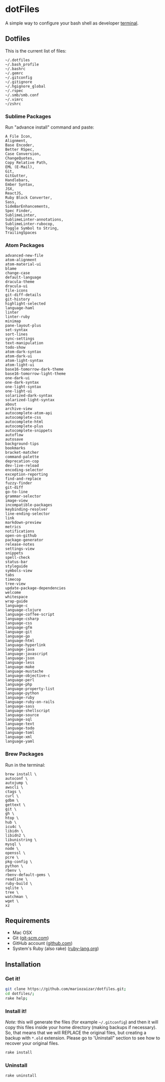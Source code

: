 # dotFiles

A simple way to configure your bash shell as developer [terminal][cli].

## Dotfiles

This is the current list of files:

```
~/.dotfiles
~/.bash_profile
~/.bashrc
~/.gemrc
~/.gitconfig
~/.gitignore
~/.hgignore_global
~/.rspec
~/.smb/smb.conf
~/.vimrc
~/zshrc
```

### Sublime Packages

Run "advance install" command and paste:
```
A File Icon,
Alignment,
Base Encoder,
Better RSpec,
Case Conversion,
ChangeQuotes,
Copy Relative Path,
EML (E-Mail),
Git,
GitGutter,
Handlebars,
Ember Syntax,
JSX,
ReactJS,
Ruby Block Converter,
Sass,
SideBarEnhancements,
Spec Finder,
SublimeLinter,
SublimeLinter-annotations,
SublimeLinter-rubocop,
Toggle Symbol to String,
TrailingSpaces
```

### Atom Packages
```
advanced-new-file
atom-alignment
atom-material-ui
blame
change-case
default-language
dracula-theme
dracula-ui
file-icons
git-diff-details
git-history
highlight-selected
language-haml
linter
linter-ruby
minimap
pane-layout-plus
set-syntax
sort-lines
sync-settings
text-manipulation
todo-show
atom-dark-syntax
atom-dark-ui
atom-light-syntax
atom-light-ui
base16-tomorrow-dark-theme
base16-tomorrow-light-theme
one-dark-ui
one-dark-syntax
one-light-syntax
one-light-ui
solarized-dark-syntax
solarized-light-syntax
about
archive-view
autocomplete-atom-api
autocomplete-css
autocomplete-html
autocomplete-plus
autocomplete-snippets
autoflow
autosave
background-tips
bookmarks
bracket-matcher
command-palette
deprecation-cop
dev-live-reload
encoding-selector
exception-reporting
find-and-replace
fuzzy-finder
git-diff
go-to-line
grammar-selector
image-view
incompatible-packages
keybinding-resolver
line-ending-selector
link
markdown-preview
metrics
notifications
open-on-github
package-generator
release-notes
settings-view
snippets
spell-check
status-bar
styleguide
symbols-view
tabs
timecop
tree-view
update-package-dependencies
welcome
whitespace
wrap-guide
language-c
language-clojure
language-coffee-script
language-csharp
language-css
language-gfm
language-git
language-go
language-html
language-hyperlink
language-java
language-javascript
language-json
language-less
language-make
language-mustache
language-objective-c
language-perl
language-php
language-property-list
language-python
language-ruby
language-ruby-on-rails
language-sass
language-shellscript
language-source
language-sql
language-text
language-todo
language-toml
language-xml
language-yaml
```

### Brew Packages

Run in the terminal:
```
brew install \
autoconf \
autojump \
awscli \
ctags \
curl \
gdbm \
gettext \
git \
gh \
htop \
hub \
icu4c \
libidn \
libidn2 \
libunistring \
mysql \
node \
openssl \
pcre \
pkg-config \
python \
rbenv \
rbenv-default-gems \
readline \
ruby-build \
sqlite \
tree \
watchman \
wget \
xz
```

## Requirements

- Mac OSX
- Git ([git-scm.com](http://git-scm.com))
- GitHub account ([github.com](http://github.com))
- System's Ruby (also rake) ([ruby-lang.org](http://www.ruby-lang.org/en/))

## Installation

### Get it!

```sh
git clone https://github.com/mariozaizar/dotfiles.git;
cd dotfiles/;
rake help;
```

### Install it!

*Note:* this will generate the files (for example `~/.gitconfig`) and then it
will copy this files inside your home directory (making backups if necessary).
So, that means that we will REPLACE the original files, but creating a backup
with `*.old` extension. Please go to 'Uninstall" section to see how to recover
your original files.

```sh
rake install
```

### Uninstall

```sh
rake uninstall
```

[cli]: http://en.wikipedia.org/wiki/Command_line_interface
[git]: http://git-scm.com/
[sinatra]: http://www.sinatrarb.com/
[ruby]: http://ruby-lang.org/
[rails]: http://rubyonrails.org/
[rvm]: https://rvm.beginrescueend.com/
[rbenv]: https://github.com/sstephenson/rbenv
[gem]: http://rubygems.org/
[bash]: http://www.gnu.org/software/bash/
